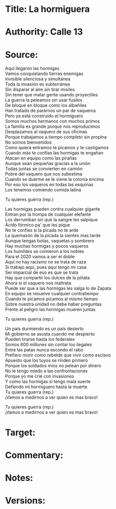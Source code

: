 # Title: La hormiguera

# Authority: Calle 13

# Source:

Aquí llegaron las hormigas  
Vamos conquistando tierras enemigas  
Invisible silenciosa y simultanea  
Toda la invasión es subterránea  
Sin disparar al aire sin tirar misiles  
Sin tener que matar gente usando proyectiles  
La guerra la peleamos sin usar fusiles  
De bloque en bloque como los albañiles  
Han tratado de pararnos un par de vaqueros  
Pero ya está construido el hormiguero  
Somos muchos hermanos con muchos primos  
La familia es grande porque nos reproducimos  
Desplazamos al vaquero de sus oficinas  
Porque trabajamos a tiempo completo sin propina  
No somos bienvenidos  
Como quiera entramos te picamos y te castigamos  
Cuando más te confías las hormigas te engañan  
Atacan en equipo como las pirañas  
Aunque sean pequeñas gracias a la unión  
Todas juntas se convierten en camión  
Pobre del vaquero que nos subestima  
Cuando se duerme se le viene la colonia encima  
Por eso los vaqueros en todas las esquinas  
Los tenemos comiendo comida latina  

Tu quieres guerra (rep.)  

Las hormigas pueden contra cualquier gigante  
Entran por la trompa de cualquier elefante  
Los derrumban sin que la sangre les salpique  
Ácido fórmico pa' que les pique  
No te confíes si la picada no te arde  
La quemazón de la picada la sientes mas tarde  
Aunque tengas botas, vaquetas y sombrero  
Hay muchas hormigas y pocos vaqueros  
Los humildes se comieron a los nobles  
Para el 2020 vamos a ser el doble  
Aquí no hay racismo no se trata de raza  
Si trabajo aquí, pues aquí tengo mi casa  
Ser imparcial de eso es que se trata  
Hay que compartir los dulces de la piñata  
Ahora si el vaquero nos maltrata  
Puede ser que a las hormigas les salga lo de Zapata  
En equipo se resuelve cualquier contratiempo  
Cuando te picamos picamos al mismo tiempo  
Sobre nuestra unidad no debe haber preguntas  
Frente al peligro las hormigas mueren juntas  

Tu quieres guerra (rep.)  

Un país durmiendo es un país desierto  
Mi gobierno se asusta cuando me despierto  
Pueden tirarse hasta los federales  
Somos 600 millones sin contar los ilegales  
Entre las patas nunca escondo el rabo  
Prefiero morir como rebelde que vivir como esclavo  
Apuesto que los tuyos se rinden primero  
Porque los soldados míos no pelean por dinero  
No le tengo miedo a las confrontaciones  
Porque yo me crié con invasiones  
Y como las hormigas si tengo mala suerte  
Defiendo mi hormiguero hasta la muerte  
Tu quieres guerra (rep.)  
¡Vamos a medirnos a ver quien es mas bravo!  

Tu quieres guerra (rep.)  
¡Vamos a medirnos a ver quien es mas bravo!  



# Target:  

# Commentary:  

# Notes:  

# Versions:  